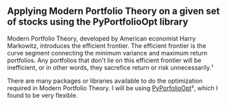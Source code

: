 ## Applying Modern Portfolio Theory on a given set of stocks using the PyPortfolioOpt library
Modern Portfolio Theory, developed by American economist Harry Markowitz, introduces the efficient frontier. The efficient frontier is the curve segment connecting the minimum variance and maximum return portfolios. Any portfolios that don't lie on this efficient frontier will be inefficient, or in other words, they sacrefice return or risk unnecessarily.¹


There are many packages or libraries available to do the optimization required in Modern Portfolio Theory. I will be using [PyPorfolioOpt](https://pypi.org/project/pyportfolioopt/)², which I found to be very flexible.
